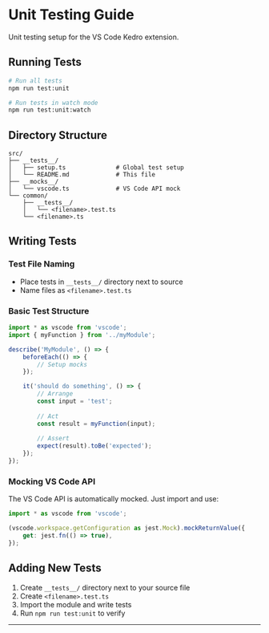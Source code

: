 # Unit Testing Guide

Unit testing setup for the VS Code Kedro extension.

## Running Tests

```bash
# Run all tests
npm run test:unit

# Run tests in watch mode
npm run test:unit:watch
```

## Directory Structure

```
src/
├── __tests__/
│   ├── setup.ts              # Global test setup
│   └── README.md             # This file
├── __mocks__/
│   └── vscode.ts             # VS Code API mock
└── common/
    ├── __tests__/
    │   └── <filename>.test.ts
    └── <filename>.ts
```

## Writing Tests

### Test File Naming
- Place tests in `__tests__/` directory next to source
- Name files as `<filename>.test.ts`

### Basic Test Structure

```typescript
import * as vscode from 'vscode';
import { myFunction } from '../myModule';

describe('MyModule', () => {
    beforeEach(() => {
        // Setup mocks
    });

    it('should do something', () => {
        // Arrange
        const input = 'test';
        
        // Act
        const result = myFunction(input);
        
        // Assert
        expect(result).toBe('expected');
    });
});
```

### Mocking VS Code API

The VS Code API is automatically mocked. Just import and use:

```typescript
import * as vscode from 'vscode';

(vscode.workspace.getConfiguration as jest.Mock).mockReturnValue({
    get: jest.fn(() => true),
});
```

## Adding New Tests

1. Create `__tests__/` directory next to your source file
2. Create `<filename>.test.ts`
3. Import the module and write tests
4. Run `npm run test:unit` to verify

---